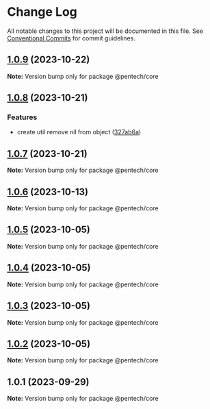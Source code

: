 # Change Log

All notable changes to this project will be documented in this file.
See [Conventional Commits](https://conventionalcommits.org) for commit guidelines.

## [1.0.9](https://github.com/nvqh01/pentech/compare/@pentech/core@1.0.8...@pentech/core@1.0.9) (2023-10-22)

**Note:** Version bump only for package @pentech/core

## [1.0.8](https://github.com/nvqh01/pentech/compare/@pentech/core@1.0.7...@pentech/core@1.0.8) (2023-10-21)

### Features

- create util remove nil from object ([327ab6a](https://github.com/nvqh01/pentech/commit/327ab6a4712fb420d3526aeefbf8a7bcbccc55bb))

## [1.0.7](https://github.com/nvqh01/pentech/compare/@pentech/core@1.0.6...@pentech/core@1.0.7) (2023-10-21)

**Note:** Version bump only for package @pentech/core

## [1.0.6](https://github.com/nvqh01/pentech/compare/@pentech/core@1.0.5...@pentech/core@1.0.6) (2023-10-13)

**Note:** Version bump only for package @pentech/core

## [1.0.5](https://github.com/nvqh01/pentech/compare/@pentech/core@1.0.4...@pentech/core@1.0.5) (2023-10-05)

**Note:** Version bump only for package @pentech/core

## [1.0.4](https://github.com/nvqh01/pentech/compare/@pentech/core@1.0.3...@pentech/core@1.0.4) (2023-10-05)

**Note:** Version bump only for package @pentech/core

## [1.0.3](https://github.com/nvqh01/pentech/compare/@pentech/core@1.0.2...@pentech/core@1.0.3) (2023-10-05)

**Note:** Version bump only for package @pentech/core

## [1.0.2](https://github.com/nvqh01/pentech/compare/@pentech/core@1.0.1...@pentech/core@1.0.2) (2023-10-05)

**Note:** Version bump only for package @pentech/core

## 1.0.1 (2023-09-29)

**Note:** Version bump only for package @pentech/core
